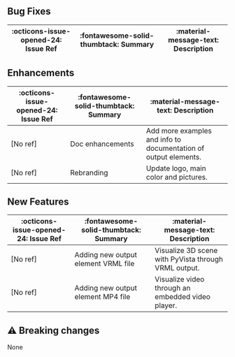## Bug Fixes

:octicons-issue-opened-24: Issue Ref | :fontawesome-solid-thumbtack: Summary | :material-message-text: Description
-|-|-


## Enhancements

:octicons-issue-opened-24: Issue Ref | :fontawesome-solid-thumbtack: Summary | :material-message-text: Description
-|-|-
[No ref] | Doc enhancements | Add more examples and info to documentation of output elements.
[No ref] | Rebranding | Update logo, main color and pictures.


## New Features

:octicons-issue-opened-24: Issue Ref | :fontawesome-solid-thumbtack: Summary | :material-message-text: Description
-|-|-
[No ref] | Adding new output element VRML file | Visualize 3D scene with PyVista through VRML output.
[No ref] | Adding new output element MP4 file | Visualize video through an embedded video player.


## :warning: Breaking changes

None
